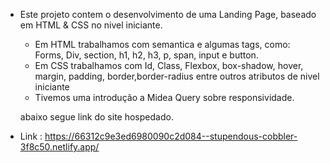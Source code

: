  - Este projeto contem o desenvolvimento de uma Landing Page, baseado em HTML & CSS no nivel iniciante.
      - Em HTML trabalhamos com semantica e algumas tags, como: Forms, Div, section, h1, h2, h3, p, span, input e button.
      - Em CSS trabalhamos com Id, Class, Flexbox, box-shadow, hover, margin, padding, border,border-radius entre outros atributos de nivel iniciante
      - Tivemos uma introdução a Midea Query sobre responsividade.

    abaixo segue link do site hospedado.

- Link : https://66312c9e3ed6980090c2d084--stupendous-cobbler-3f8c50.netlify.app/
